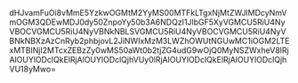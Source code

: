dHJvamFuOi8vMmE5YzkwOGMtM2YyMS00MTFkLTgxNjMtZWJlMDcyNmVmOGM3QDEwMDJ0dy50ZnpoYy50b3A6NDQzI1JlbGF5XyVGMCU5RiU4NyVBOCVGMCU5RiU4NyVBNkNBLSVGMCU5RiU4NyVBOCVGMCU5RiU4NyVBNkNBXzAzCnRyb2phbjovL2JiNWIxMzM3LWZhOWUtNGUwMC1iOGM2LTExMTBlNjI2MTcxZEBzZy0wMS50aWt0b2tjZG4udG9wOjQ0MyNSZWxheV8lRjAlOUYlODclQkElRjAlOUYlODclQjhVUy0lRjAlOUYlODclQkElRjAlOUYlODclQjhVU18yMwo=